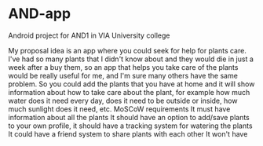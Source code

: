 # AND-app
Android project for AND1 in VIA University college

My proposal idea is an app where you could seek for help for plants care. I've had so many plants that I didn't know about and they would die in just a week after a buy them, so an app that helps you take care of the plants would be really useful for me, and I'm sure many others have the same problem. So you could add the plants that you have at home and it will show information about how to take care about the plant, for example how much water does it need every day, does it need to be outside or inside, how much sunlight does it need, etc.
MoSCoW requirements
It must have information about all the plants
It should have an option to add/save plants to your own profile, it should have a tracking system for watering the plants
It could have a friend system to share plants with each other
It won't have
